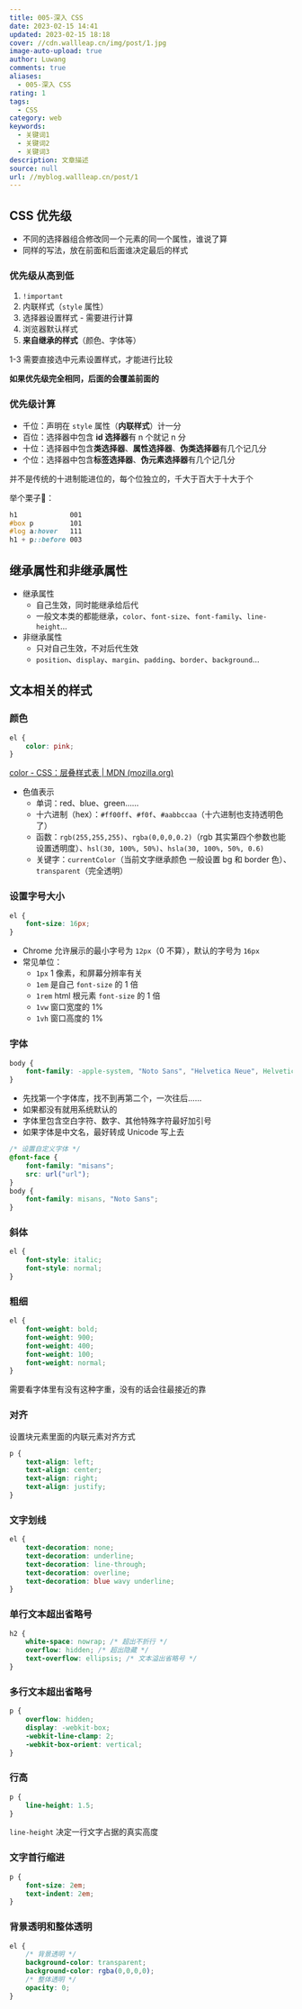 ```yaml
---
title: 005-深入 CSS
date: 2023-02-15 14:41
updated: 2023-02-15 18:18
cover: //cdn.wallleap.cn/img/post/1.jpg
image-auto-upload: true
author: Luwang
comments: true
aliases:
  - 005-深入 CSS
rating: 1
tags:
  - CSS
category: web
keywords:
  - 关键词1
  - 关键词2
  - 关键词3
description: 文章描述
source: null
url: //myblog.wallleap.cn/post/1
---
```


## CSS 优先级

- 不同的选择器组合修改同一个元素的同一个属性，谁说了算
- 同样的写法，放在前面和后面谁决定最后的样式

### 优先级从高到低

1. `!important`
2. 内联样式（`style` 属性）
3. 选择器设置样式
		- 需要进行计算
4. 浏览器默认样式
5. **来自继承的样式**（颜色、字体等）

1-3 需要直接选中元素设置样式，才能进行比较

**如果优先级完全相同，后面的会覆盖前面的**

### 优先级计算

- 千位：声明在 `style` 属性（**内联样式**）计一分
- 百位：选择器中包含 **id 选择器**有 n 个就记 n 分
- 十位：选择器中包含**类选择器**、**属性选择器**、**伪类选择器**有几个记几分
- 个位：选择器中包含**标签选择器**、**伪元素选择器**有几个记几分

并不是传统的十进制能进位的，每个位独立的，千大于百大于十大于个

举个栗子🌰：

```css
h1             001
#box p         101
#log a:hover   111
h1 + p::before 003
```

## 继承属性和非继承属性

- 继承属性
	- 自己生效，同时能继承给后代
	- 一般文本类的都能继承，`color`、`font-size`、`font-family`、`line-height`…
- 非继承属性
	- 只对自己生效，不对后代生效
	- `position`、`display`、`margin`、`padding`、`border`、`background`…

## 文本相关的样式

### 颜色

```css
el {
	color: pink;
}
```

[color - CSS：层叠样式表 | MDN (mozilla.org)](https://developer.mozilla.org/zh-CN/docs/Web/CSS/color)

- 色值表示
	- 单词：red、blue、green……
	- 十六进制（hex）：`#ff00ff`、`#f0f`、`#aabbccaa`（十六进制也支持透明色了）
	- 函数：`rgb(255,255,255)`、`rgba(0,0,0,0.2)`（rgb 其实第四个参数也能设置透明度）、`hsl(30, 100%, 50%)`、`hsla(30, 100%, 50%, 0.6)`
	- 关键字：`currentColor`（当前文字继承颜色 一般设置 bg 和 border 色）、`transparent`（完全透明）

### 设置字号大小

```css
el {
	font-size: 16px;
}
```

- Chrome 允许展示的最小字号为 `12px`（0 不算），默认的字号为 `16px`
- 常见单位：
	- `1px` 1 像素，和屏幕分辨率有关
	- `1em` 是自己 `font-size` 的 1 倍
	- `1rem` html 根元素 `font-size` 的 1 倍
	- `1vw` 窗口宽度的 1%
	- `1vh` 窗口高度的 1%

### 字体

```css
body {
	font-family: -apple-system, "Noto Sans", "Helvetica Neue", Helvetica, "Nimbus Sans L", Arial, "Liberation Sans", "PingFang SC", "Hiragino Sans GB", "Noto Sans CJK SC", "Source Han Sans SC", "Source Han Sans CN", "Microsoft YaHei", "Wenquanyi Micro Hei", "WenQuanYi Zen Hei", "ST Heiti", SimHei, "WenQuanYi Zen Hei Sharp", sans-serif;
}
```

- 先找第一个字体库，找不到再第二个，一次往后……
- 如果都没有就用系统默认的
- 字体里包含空白字符、数字、其他特殊字符最好加引号
- 如果字体是中文名，最好转成 Unicode 写上去

```css
/* 设置自定义字体 */
@font-face {
	font-family: "misans";
	src: url("url");
}
body {
	font-family: misans, "Noto Sans";
}
```

### 斜体

```css
el {
	font-style: italic;
	font-style: normal;
}
```

### 粗细

```css
el {
	font-weight: bold;
	font-weight: 900;
	font-weight: 400;
	font-weight: 100;
	font-weight: normal;
}
```

需要看字体里有没有这种字重，没有的话会往最接近的靠

### 对齐

设置块元素里面的内联元素对齐方式

```css
p {
	text-align: left;
	text-align: center;
	text-align: right;
	text-align: justify;
}
```

### 文字划线

```css
el {
	text-decoration: none;
	text-decoration: underline;
	text-decoration: line-through;
	text-decoration: overline;
	text-decoration: blue wavy underline;
}
```

### 单行文本超出省略号

```css
h2 {
	white-space: nowrap; /* 超出不折行 */
	overflow: hidden; /* 超出隐藏 */
	text-overflow: ellipsis; /* 文本溢出省略号 */
}
```

### 多行文本超出省略号

```css
p {
	overflow: hidden;
	display: -webkit-box;
	-webkit-line-clamp: 2;
	-webkit-box-orient: vertical;
}
```

### 行高

```css
p {
	line-height: 1.5;
}
```

`line-height` 决定一行文字占据的真实高度

### 文字首行缩进

```css
p {
	font-size: 2em;
	text-indent: 2em;
}
```

### 背景透明和整体透明

```css
el {
	/* 背景透明 */
	background-color: transparent;
	background-color: rgba(0,0,0,0);
	/* 整体透明 */
	opacity: 0;
}
```



